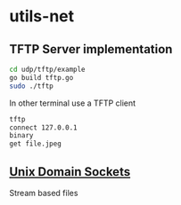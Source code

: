# utils-net


## TFTP Server implementation 
```sh
cd udp/tftp/example
go build tftp.go
sudo ./tftp
```

In other terminal use a TFTP client
```sh
tftp 
connect 127.0.0.1
binary
get file.jpeg
```

## [Unix Domain Sockets](unix_domain_socket) 
Stream based files
